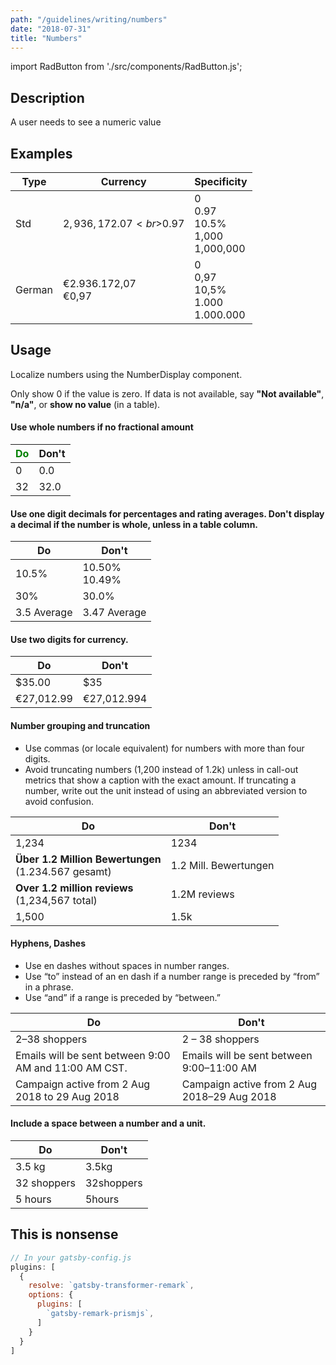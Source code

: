 ```yaml
---
path: "/guidelines/writing/numbers"
date: "2018-07-31"
title: "Numbers"
---
```

import RadButton from './src/components/RadButton.js';

<RadButton text="It worked" />
<!--  todo rework how the page page is built based on gatsby tut -->

## Description
A user needs to see a numeric value
## Examples
| Type | Currency | Specificity |
| --- | --- | --- |
| Std | $2,936,172.07<br>$0.97 | 0<br>0.97<br>10.5%<br>1,000<br>1,000,000 |
| German | €2.936.172,07<br>€0,97 | 0<br>0,97<br>10,5%<br>1.000<br>1.000.000 |

## Usage
Localize numbers using the NumberDisplay component.

Only show 0 if the value is zero. If data is not available, say **"Not available"**, **"n/a"**, or **show no value** (in a table).

#### Use whole numbers if no fractional amount

| <span style="color: green;">Do</span> | Don't |
| --- | --- |
| 0 | 0.0 |
| 32 | 32.0|

#### Use one digit decimals for percentages and rating averages. Don't display a decimal if the number is whole, unless in a table column.

| Do | Don't |
| --- | --- |
| 10.5% | 10.50%<br>10.49% |
| 30% | 30.0%|
| 3.5 Average | 3.47 Average |

#### Use two digits for currency.

| Do | Don't |
| --- | --- |
| $35.00 | $35 |
| €27,012.99 | €27,012.994 |

#### Number grouping and truncation
* Use commas (or locale equivalent) for numbers with more than four digits.
* Avoid truncating numbers (1,200 instead of 1.2k) unless in call-out metrics that show a caption with the exact amount. If truncating a number, write out the unit instead of using an abbreviated version to avoid confusion.

| Do | Don't |
| --- | --- |
| 1,234 | 1234 |
| **Über 1.2 Million Bewertungen**<br>(1.234.567 gesamt) | 1.2 Mill. Bewertungen |
| **Over 1.2 million reviews**<br>(1,234,567 total) | 1.2M reviews |
| 1,500 | 1.5k |

#### Hyphens, Dashes
* Use en dashes without spaces in number ranges.
* Use “to” instead of an en dash if a number range is preceded by “from” in a phrase.
* Use “and” if a range is preceded by “between.”

| Do | Don't |
| --- | --- |
| 2&ndash;38 shoppers | 2 &ndash; 38 shoppers |
| Emails will be sent between 9:00 AM and 11:00 AM CST. | Emails will be sent between 9:00&ndash;11:00 AM |
| Campaign active from 2 Aug 2018 to 29 Aug 2018 | Campaign active from 2 Aug 2018&ndash;29 Aug 2018 |

#### Include a space between a number and a unit.

| Do | Don't |
| --- | --- |
| 3.5 kg | 3.5kg |
| 32 shoppers | 32shoppers |
| 5 hours | 5hours |


## This is nonsense

```javascript
// In your gatsby-config.js
plugins: [
  {
    resolve: `gatsby-transformer-remark`,
    options: {
      plugins: [
        `gatsby-remark-prismjs`,
      ]
    }
  }
]
```